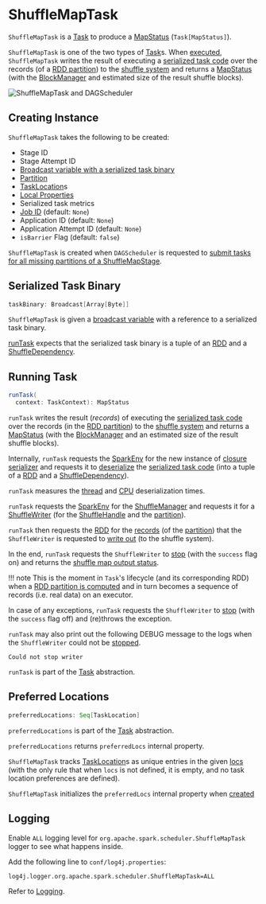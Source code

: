 # ShuffleMapTask

`ShuffleMapTask` is a [Task](Task.md) to produce a [MapStatus](MapStatus.md) (`Task[MapStatus]`).

`ShuffleMapTask` is one of the two types of [Task](Task.md)s. When [executed](#runTask), `ShuffleMapTask` writes the result of executing a [serialized task code](#taskBinary) over the records (of a [RDD partition](#partition)) to the [shuffle system](../shuffle/ShuffleManager.md) and returns a [MapStatus](MapStatus.md) (with the [BlockManager](../storage/BlockManager.md) and estimated size of the result shuffle blocks).

![ShuffleMapTask and DAGScheduler](../images/scheduler/ShuffleMapTask.png)

## Creating Instance

`ShuffleMapTask` takes the following to be created:

* <span id="stageId"> Stage ID
* <span id="stageAttemptId"> Stage Attempt ID
* [Broadcast variable with a serialized task binary](#taskBinary)
* <span id="partition"> [Partition](../rdd/Partition.md)
* <span id="locs"> [TaskLocation](TaskLocation.md)s
* <span id="localProperties"> [Local Properties](../SparkContext.md#localProperties)
* <span id="serializedTaskMetrics"> Serialized task metrics
* <span id="jobId"> [Job ID](ActiveJob.md) (default: `None`)
* <span id="appId"> Application ID (default: `None`)
* <span id="appAttemptId"> Application Attempt ID (default: `None`)
* <span id="isBarrier"> `isBarrier` Flag (default: `false`)

`ShuffleMapTask` is created when `DAGScheduler` is requested to [submit tasks for all missing partitions of a ShuffleMapStage](DAGScheduler.md#submitMissingTasks).

## <span id="taskBinary"> Serialized Task Binary

```scala
taskBinary: Broadcast[Array[Byte]]
```

`ShuffleMapTask` is given a [broadcast variable](../Broadcast.md) with a reference to a serialized task binary.

[runTask](#runTask) expects that the serialized task binary is a tuple of an [RDD](../rdd/RDD.md) and a [ShuffleDependency](../rdd/ShuffleDependency.md).

## <span id="runTask"> Running Task

```scala
runTask(
  context: TaskContext): MapStatus
```

`runTask` writes the result (_records_) of executing the [serialized task code](#taskBinary) over the records (in the [RDD partition](#partition)) to the [shuffle system](../shuffle/ShuffleManager.md) and returns a [MapStatus](MapStatus.md) (with the [BlockManager](../storage/BlockManager.md) and an estimated size of the result shuffle blocks).

Internally, `runTask` requests the [SparkEnv](../SparkEnv.md) for the new instance of [closure serializer](../SparkEnv.md#closureSerializer) and requests it to [deserialize](../serializer/Serializer.md#deserialize) the [serialized task code](#taskBinary) (into a tuple of a [RDD](../rdd/RDD.md) and a [ShuffleDependency](../rdd/ShuffleDependency.md)).

`runTask` measures the [thread](Task.md#_executorDeserializeTime) and [CPU](Task.md#_executorDeserializeCpuTime) deserialization times.

`runTask` requests the [SparkEnv](../SparkEnv.md) for the [ShuffleManager](../SparkEnv.md#shuffleManager) and requests it for a [ShuffleWriter](../shuffle/ShuffleManager.md#getWriter) (for the [ShuffleHandle](../rdd/ShuffleDependency.md#shuffleHandle) and the [partition](Task.md#partitionId)).

`runTask` then requests the [RDD](#rdd) for the [records](../rdd/RDD.md#iterator) (of the [partition](#partition)) that the `ShuffleWriter` is requested to [write out](../shuffle/ShuffleWriter.md#write) (to the shuffle system).

In the end, `runTask` requests the `ShuffleWriter` to [stop](../shuffle/ShuffleWriter.md#stop) (with the `success` flag on) and returns the [shuffle map output status](MapStatus.md).

!!! note
    This is the moment in ``Task``'s lifecycle (and its corresponding RDD) when a [RDD partition is computed](../rdd/index.md#iterator) and in turn becomes a sequence of records (i.e. real data) on an executor.

In case of any exceptions, `runTask` requests the `ShuffleWriter` to [stop](../shuffle/ShuffleWriter.md#stop) (with the `success` flag off) and (re)throws the exception.

`runTask` may also print out the following DEBUG message to the logs when the `ShuffleWriter` could not be [stopped](../shuffle/ShuffleWriter.md#stop).

```text
Could not stop writer
```

`runTask` is part of the [Task](Task.md#runTask) abstraction.

## <span id="preferredLocations"><span id="preferredLocs">  Preferred Locations

```scala
preferredLocations: Seq[TaskLocation]
```

`preferredLocations` is part of the [Task](Task.md#preferredLocations) abstraction.

`preferredLocations` returns `preferredLocs` internal property.

`ShuffleMapTask` tracks [TaskLocation](TaskLocation.md)s as unique entries in the given [locs](#locs) (with the only rule that when `locs` is not defined, it is empty, and no task location preferences are defined).

`ShuffleMapTask` initializes the `preferredLocs` internal property when [created](#creating-instance)

## Logging

Enable `ALL` logging level for `org.apache.spark.scheduler.ShuffleMapTask` logger to see what happens inside.

Add the following line to `conf/log4j.properties`:

```text
log4j.logger.org.apache.spark.scheduler.ShuffleMapTask=ALL
```

Refer to [Logging](../spark-logging.md).
